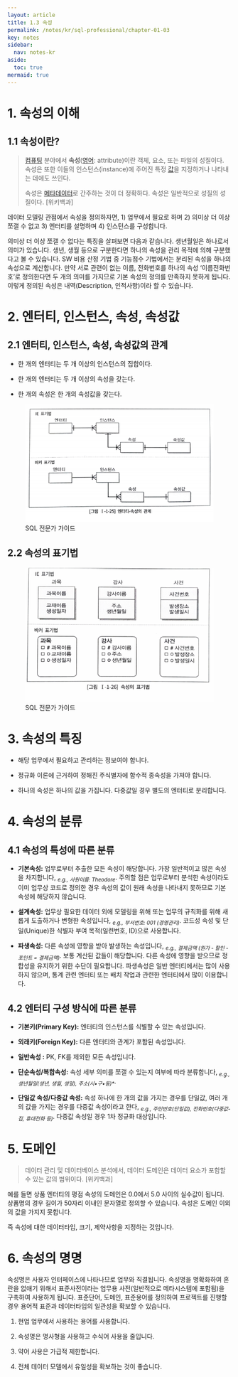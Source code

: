 ```yaml
---
layout: article
title: 1.3 속성
permalink: /notes/kr/sql-professional/chapter-01-03
key: notes
sidebar:
  nav: notes-kr
aside:
  toc: true
mermaid: true
---
```


# 1. 속성의 이해
## 1.1 속성이란?

> [컴퓨팅](https://ko.m.wikipedia.org/wiki/%EC%BB%B4%ED%93%A8%ED%8C%85) 분야에서 **속성**([영어](https://ko.m.wikipedia.org/wiki/%EC%98%81%EC%96%B4): attribute)이란 객체, 요소, 또는 파일의 성질이다. 속성은 또한 이들의 인스턴스(instance)에 주어진 특정 [값](https://ko.m.wikipedia.org/wiki/%EA%B0%92_(%EC%BB%B4%ED%93%A8%ED%84%B0_%EA%B3%BC%ED%95%99))을 지정하거나 나타내는 데에도 쓰인다.
> 
> 
> 속성은 [메타데이터](https://ko.m.wikipedia.org/wiki/%EB%A9%94%ED%83%80%EB%8D%B0%EC%9D%B4%ED%84%B0)로 간주하는 것이 더 정확하다. 속성은 일반적으로 성질의 성질이다. [위키백과]

데이터 모델링 관점에서 속성을 정의하자면, 1) 업무에서 필요로 하며 2) 의미상 더 이상 쪼갤 수 없고 3) 엔터티를 설명하며 4) 인스턴스를 구성합니다.

의미상 더 이상 쪼갤 수 없다는 특징을 살펴보면 다음과 같습니다. 생년월일은 하나로서 의미가 있습니다. 생년, 생월 등으로 구분한다면 하나의 속성을 관리 목적에 의해 구분했다고 볼 수 있습니다. SW 비용 산정 기법 중 기능점수 기법에서는 분리된 속성을 하나의 속성으로 계산합니다. 만약 서로 관련이 없는 이름, 전화번호를 하나의 속성 ‘이름전화번호’로 정의한다면 두 개의 의미를 가지므로 기본 속성의 정의를 만족하지 못하게 됩니다. 이렇게 정의된 속성은 내역(Description, 인적사항)이라 할 수 있습니다.

# 2. 엔터티, 인스턴스, 속성, 속성값
## 2.1 엔터티, 인스턴스, 속성, 속성값의 관계

- 한 개의 엔터티는 두 개 이상의 인스턴스의 집합이다.

- 한 개의 엔터티는 두 개 이상의 속성을 갖는다.

- 한 개의 속성은 한 개의 속성값을 갖는다.

<figure>
<img src="/notes/assets/sqlp-relationship-between-entity-attribute.png" width="500px;" alt="엔터티, 인스턴스, 속성, 속성값의 관계">
<figcaption>SQL 전문가 가이드</figcaption>
</figure>

## 2.2 속성의 표기법

<figure>
<img src="/notes/assets/sqlp-attribute-notation.png" width="500px;" alt="속성의 표기법">
<figcaption>SQL 전문가 가이드</figcaption>
</figure>

# 3. 속성의 특징

- 해당 업무에서 필요하고 관리하는 정보여야 합니다.

- 정규화 이론에 근거하여 정해진 주식별자에 함수적 종속성을 가져야 합니다.

- 하나의 속성은 하나의 값을 가집니다. 다중값일 경우 별도의 엔터티로 분리합니다.

# 4. 속성의 분류
## 4.1 속성의 특성에 따른 분류

- **기본속성:** 업무로부터 추출한 모든 속성이 해당합니다. 가장 일반적이고 많은 속성을 차지합니다, <sub><i>e.g., 사원이름: Theodore</i></sub>. 주의할 점은 업무로부터 분석한 속성이라도 이미 업무상 코드로 정의한 경우 속성의 값이 원래 속성을 나타내지 못하므로 기본속성에 해당하지 않습니다.

- **설계속성:** 업무상 필요한 데이터 외에 모델링을 위해 또는 업무의 규칙화를 위해 새롭게 도출하거나 변형한 속성입니다, <sub><i>e.g., 부서번호: 001 (경영관리)</i></sub>. 코드성 속성 및 단일(Unique)한 식별자 부여 목적(일련번호, ID)으로 사용합니다.

- **파생속성:** 다른 속성에 영향을 받아 발생하는 속성입니다, <sub><i>e.g., 결제금액 (원가 - 할인 - 포인트 = 결제금액)</i></sub>. 보통 계산된 값들이 해당합니다. 다른 속성에 영향을 받으므로 정합성을 유지하기 위한 수단이 필요합니다. 파생속성은 일반 엔터티에서는 많이 사용하지 않으며, 통계 관련 엔터티 또는 배치 작업과 관련한 엔터티에서 많이 이용합니다.

## 4.2 엔터티 구성 방식에 따른 분류

- **기본키(Primary Key):** 엔터티의 인스턴스를 식별할 수 있는 속성입니다.

- **외래키(Foreign Key):** 다른 엔터티와 관계가 포함된 속성입니다.

- **일반속성 :** PK, FK를 제외한 모든 속성입니다.

- **단순속성/복합속성:** 속성 세부 의미를 쪼갤 수 있는지 여부에 따라 분류합니다, <sub><i>e.g., 생년월일(생년, 생월, 생일), 주소(시•구•동)*</i></sub>.

- **단일값 속성/다중값 속성:** 속성 하나에 한 개의 값을 가지는 경우를 단일값, 여러 개의 값을 가지는 경우를 다중값 속성이라고 한다, <sub><i>e.g., 주민번호(단일값), 전화번호(다중값-집, 휴대전화 등)</i></sub>. 다중값 속성일 경우 1차 정규화 대상입니다.

# 5. 도메인

> 데이터 관리 및 데이터베이스 분석에서, 데이터 도메인은 데이터 요소가 포함할 수 있는 값의 범위이다. [위키백과]

예를 들면 상품 엔터티의 평점 속성의 도메인은 0.0에서 5.0 사이의 실수값이 됩니다. 상품명의 경우 길이가 50자리 이내인 문자열로 정의할 수 있습니다. 속성은 도메인 이외의 값을 가지지 못합니다.

즉 속성에 대한 데이터타입, 크기, 제약사항을 지정하는 것입니다.

# 6. 속성의 명명

속성명은 사용자 인터페이스에 나타나므로 업무와 직결됩니다. 속성명을 명확화하여 혼란을 없애기 위해서 표준사전이라는 업무용 사전(일반적으로 메타시스템에 포함됨)을 구축하여 사용하게 됩니다. 표준단어, 도메인, 표준용어를 정의하여 프로젝트를 진행할 경우 용어적 표준과 데이터타입의 일관성을 확보할 수 있습니다.

1. 현업 업무에서 사용하는 용어를 사용합니다.

2. 속성명은 명사형을 사용하고 수식어 사용을 줄입니다.

3. 약어 사용은 가급적 제한합니다.

4. 전체 데이터 모델에서 유일성을 확보하는 것이 좋습니다.